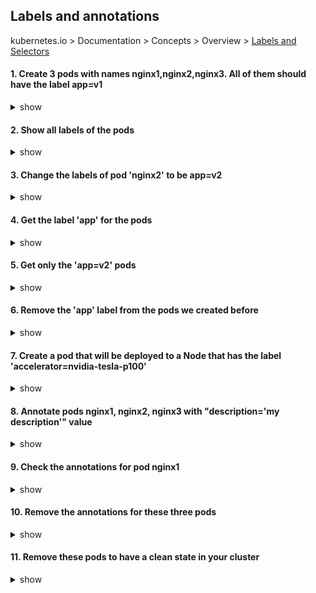 
## Labels and annotations
kubernetes.io > Documentation > Concepts > Overview > [Labels and Selectors](https://kubernetes.io/docs/concepts/overview/working-with-objects/labels/#label-selectors)

#### 1. Create 3 pods with names nginx1,nginx2,nginx3. All of them should have the label app=v1

<details><summary>show</summary>
<p>

```bash
kubectl run nginx1 --image=nginx --restart=Never --labels=app=v1
kubectl run nginx2 --image=nginx --restart=Never --labels=app=v1
kubectl run nginx3 --image=nginx --restart=Never --labels=app=v1
```

</p>
</details>

#### 2. Show all labels of the pods

<details><summary>show</summary>
<p>

```bash
kubectl get po --show-labels
```

</p>
</details>

#### 3. Change the labels of pod 'nginx2' to be app=v2

<details><summary>show</summary>
<p>

```bash
kubectl label po nginx2 app=v2 --overwrite
```

</p>
</details>

#### 4. Get the label 'app' for the pods

<details><summary>show</summary>
<p>

```bash
kubectl get po -L app
# or
kubectl get po --label-columns=app
```

</p>
</details>

#### 5. Get only the 'app=v2' pods

<details><summary>show</summary>
<p>

```bash
kubectl get po -l app=v2
# or
kubectl get po -l 'app in (v2)'
# or
kubectl get po --selector=app=v2
```

</p>
</details>

#### 6. Remove the 'app' label from the pods we created before

<details><summary>show</summary>
<p>

```bash
kubectl label po nginx1 nginx2 nginx3 app-
# or
kubectl label po nginx{1..3} app-
# or
kubectl label po -lapp app-
```

</p>
</details>

#### 7. Create a pod that will be deployed to a Node that has the label 'accelerator=nvidia-tesla-p100'

<details><summary>show</summary>
<p>

We can use the 'nodeSelector' property on the Pod YAML:

```YAML
apiVersion: v1
kind: Pod
metadata:
  name: cuda-test
spec:
  containers:
    - name: cuda-test
      image: "k8s.gcr.io/cuda-vector-add:v0.1"
  nodeSelector: # add this
    accelerator: nvidia-tesla-p100 # the selection label
```

You can easily find out where in the YAML it should be placed by:

```bash
kubectl explain po.spec
```

</p>
</details>

#### 8. Annotate pods nginx1, nginx2, nginx3 with "description='my description'" value

<details><summary>show</summary>
<p>


```bash
kubectl annotate po nginx1 nginx2 nginx3 description='my description'

#or

kubectl annotate po nginx{1..3} description='my description'
```

</p>
</details>

#### 9. Check the annotations for pod nginx1

<details><summary>show</summary>
<p>

```bash
kubectl describe po nginx1 | grep -i 'annotations'
```

As an alternative to using `| grep` you can use jsonPath like `kubectl get po nginx -o jsonpath='{.metadata.annotations}{"\n"}'`

</p>
</details>

#### 10. Remove the annotations for these three pods

<details><summary>show</summary>
<p>

```bash
kubectl annotate po nginx{1..3} description-
```

</p>
</details>

#### 11. Remove these pods to have a clean state in your cluster

<details><summary>show</summary>
<p>

```bash
kubectl delete po nginx{1..3}
```

</p>
</details>
